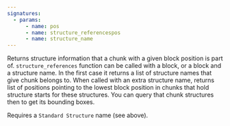 ```yaml
---
signatures:
  - params:
      - name: pos
      - name: structure_referencespos
      - name: structure_name
---
```


Returns structure information that a chunk with a given block position is part
of. `structure_references` function can be called with a block, or a block and a
structure name. In the first case it returns a list of structure names that give
chunk belongs to. When called with an extra structure name, returns list of
positions pointing to the lowest block position in chunks that hold structure
starts for these structures. You can query that chunk structures then to get its
bounding boxes.

Requires a `Standard Structure` name (see above).
